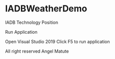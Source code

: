 # IADBWeatherDemo
IADB Technology Position


Run Application

Open Visual Studio 2019
Click F5 to run application

All right reserved Angel Matute
